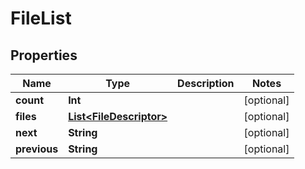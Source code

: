 
# FileList

## Properties
Name | Type | Description | Notes
------------ | ------------- | ------------- | -------------
**count** | **Int** |  |  [optional]
**files** | [**List&lt;FileDescriptor&gt;**](FileDescriptor.md) |  |  [optional]
**next** | **String** |  |  [optional]
**previous** | **String** |  |  [optional]



